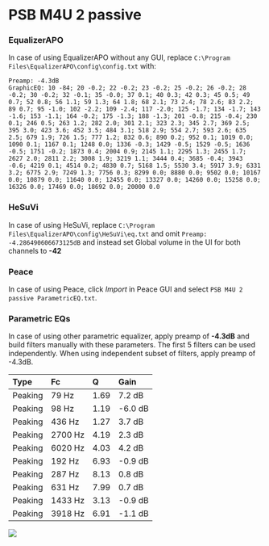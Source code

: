 # PSB M4U 2 passive

### EqualizerAPO
In case of using EqualizerAPO without any GUI, replace `C:\Program Files\EqualizerAPO\config\config.txt`
with:
```
Preamp: -4.3dB
GraphicEQ: 10 -84; 20 -0.2; 22 -0.2; 23 -0.2; 25 -0.2; 26 -0.2; 28 -0.2; 30 -0.2; 32 -0.1; 35 -0.0; 37 0.1; 40 0.3; 42 0.3; 45 0.5; 49 0.7; 52 0.8; 56 1.1; 59 1.3; 64 1.8; 68 2.1; 73 2.4; 78 2.6; 83 2.2; 89 0.7; 95 -1.0; 102 -2.2; 109 -2.4; 117 -2.0; 125 -1.7; 134 -1.7; 143 -1.6; 153 -1.1; 164 -0.2; 175 -1.3; 188 -1.3; 201 -0.8; 215 -0.4; 230 0.1; 246 0.5; 263 1.2; 282 2.0; 301 2.1; 323 2.3; 345 2.7; 369 2.5; 395 3.0; 423 3.6; 452 3.5; 484 3.1; 518 2.9; 554 2.7; 593 2.6; 635 2.5; 679 1.9; 726 1.5; 777 1.2; 832 0.6; 890 0.2; 952 0.1; 1019 0.0; 1090 0.1; 1167 0.1; 1248 0.0; 1336 -0.3; 1429 -0.5; 1529 -0.5; 1636 -0.5; 1751 -0.2; 1873 0.4; 2004 0.9; 2145 1.1; 2295 1.3; 2455 1.7; 2627 2.0; 2811 2.2; 3008 1.9; 3219 1.1; 3444 0.4; 3685 -0.4; 3943 -0.6; 4219 0.1; 4514 0.2; 4830 0.7; 5168 1.5; 5530 3.4; 5917 3.9; 6331 3.2; 6775 2.9; 7249 1.3; 7756 0.3; 8299 0.0; 8880 0.0; 9502 0.0; 10167 0.0; 10879 0.0; 11640 0.0; 12455 0.0; 13327 0.0; 14260 0.0; 15258 0.0; 16326 0.0; 17469 0.0; 18692 0.0; 20000 0.0
```

### HeSuVi
In case of using HeSuVi, replace `C:\Program Files\EqualizerAPO\config\HeSuVi\eq.txt` and omit `Preamp:
-4.286490606673125dB` and instead set Global volume in the UI for both channels to **-42**

### Peace
In case of using Peace, click *Import* in Peace GUI and select `PSB M4U 2 passive ParametricEQ.txt`.

### Parametric EQs
In case of using other parametric equalizer, apply preamp of **-4.3dB** and build filters manually
with these parameters. The first 5 filters can be used independently.
When using independent subset of filters, apply preamp of -4.3dB.

| Type    | Fc      |    Q | Gain    |
|:--------|:--------|:-----|:--------|
| Peaking | 79 Hz   | 1.69 | 7.2 dB  |
| Peaking | 98 Hz   | 1.19 | -6.0 dB |
| Peaking | 436 Hz  | 1.27 | 3.7 dB  |
| Peaking | 2700 Hz | 4.19 | 2.3 dB  |
| Peaking | 6020 Hz | 4.03 | 4.2 dB  |
| Peaking | 192 Hz  | 6.93 | -0.9 dB |
| Peaking | 287 Hz  | 8.13 | 0.8 dB  |
| Peaking | 631 Hz  | 7.99 | 0.7 dB  |
| Peaking | 1433 Hz | 3.13 | -0.9 dB |
| Peaking | 3918 Hz | 6.91 | -1.1 dB |

![](https://raw.githubusercontent.com/jaakkopasanen/AutoEq/master/results/innerfidelity/sbaf-serious/PSB%20M4U%202%20passive/PSB%20M4U%202%20passive.png)